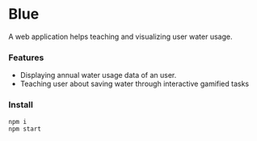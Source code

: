 # Blue
A web application helps teaching and visualizing user water usage. 
### Features
- Displaying annual water usage data of an user.
- Teaching user about saving water through interactive gamified tasks 
### Install
```sh
npm i
npm start
``` 
